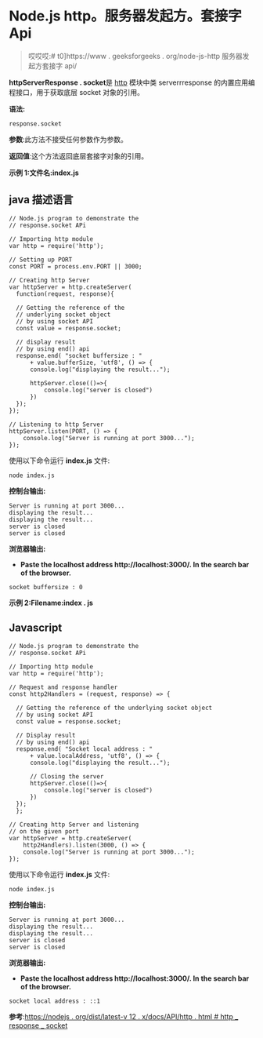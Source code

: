 # Node.js http。服务器发起方。套接字 Api

> 哎哎哎:# t0]https://www . geeksforgeeks . org/node-js-http 服务器发起方套接字 api/

**httpServerResponse . socket**是 [http](https://www.geeksforgeeks.org/node-js-http-module/#:~:text=The%20HTTP%20module%20creates%20an,with%20the%20help%20of%20http.) 模块中类 serverrresponse 的内置应用编程接口，用于获取底层 socket 对象的引用。

**语法:**

```
response.socket
```

**参数**:此方法不接受任何参数作为参数。

**返回值**:这个方法返回底层套接字对象的引用。

**示例 1:文件名:index.js**

## java 描述语言

```
// Node.js program to demonstrate the  
// response.socket APi

// Importing http module 
var http = require('http'); 

// Setting up PORT 
const PORT = process.env.PORT || 3000; 

// Creating http Server 
var httpServer = http.createServer(
  function(request, response){ 

  // Getting the reference of the 
  // underlying socket object
  // by using socket API
  const value = response.socket;

  // display result
  // by using end() api
  response.end( "socket buffersize : " 
      + value.bufferSize, 'utf8', () => { 
      console.log("displaying the result..."); 

      httpServer.close(()=>{
          console.log("server is closed")
      })
  }); 
}); 

// Listening to http Server 
httpServer.listen(PORT, () => { 
    console.log("Server is running at port 3000..."); 
});
```

使用以下命令运行 **index.js** 文件:

```
node index.js
```

**控制台输出:**

```
Server is running at port 3000...
displaying the result...
displaying the result...
server is closed
server is closed
```

**浏览器输出:**

*   **Paste the localhost address http://localhost:3000/. In the search bar of the browser.**

```
socket buffersize : 0
```

**示例 2:Filename:index . js**

## Javascript

```
// Node.js program to demonstrate the  
// response.socket APi

// Importing http module 
var http = require('http'); 

// Request and response handler 
const http2Handlers = (request, response) => { 

  // Getting the reference of the underlying socket object
  // by using socket API
  const value = response.socket;

  // Display result
  // by using end() api
  response.end( "Socket local address : " 
      + value.localAddress, 'utf8', () => { 
      console.log("displaying the result..."); 

      // Closing the server
      httpServer.close(()=>{
          console.log("server is closed")
      })
  });
  }; 

// Creating http Server and listening
// on the given port 
var httpServer = http.createServer(
    http2Handlers).listen(3000, () => { 
    console.log("Server is running at port 3000..."); 
});
```

使用以下命令运行 **index.js** 文件:

```
node index.js
```

**控制台输出:**

```
Server is running at port 3000...
displaying the result...
displaying the result...
server is closed
server is closed
```

**浏览器输出:**

*   **Paste the localhost address http://localhost:3000/. In the search bar of the browser.**

```
socket local address : ::1
```

**参考**:[https://nodejs . org/dist/latest-v 12 . x/docs/API/http . html # http _ response _ socket](https://nodejs.org/dist/latest-v12.x/docs/api/http.html#http_response_socket)